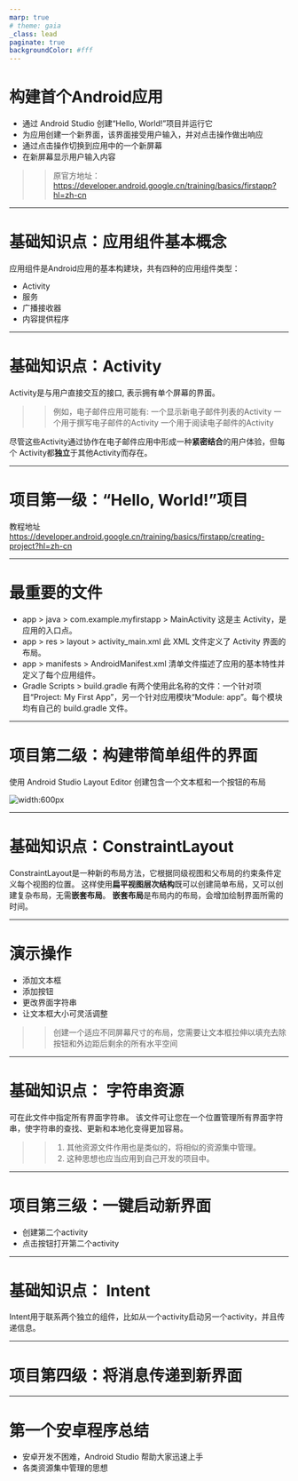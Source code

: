 ```yaml
---
marp: true
# theme: gaia
_class: lead
paginate: true
backgroundColor: #fff
---
```


# 构建首个Android应用

+ 通过 Android Studio 创建“Hello, World!”项目并运行它
+ 为应用创建一个新界面，该界面接受用户输入，并对点击操作做出响应
+ 通过点击操作切换到应用中的一个新屏幕
+ 在新屏幕显示用户输入内容

>> 原官方地址：
https://developer.android.google.cn/training/basics/firstapp?hl=zh-cn

---
# 基础知识点：应用组件基本概念

应用组件是Android应用的基本构建块，共有四种的应用组件类型：
+ Activity
+ 服务
+ 广播接收器
+ 内容提供程序

---
# 基础知识点：Activity
Activity是与用户直接交互的接口, 表示拥有单个屏幕的界面。
>> 例如，电子邮件应用可能有:
一个显示新电子邮件列表的Activity
一个用于撰写电子邮件的Activity
一个用于阅读电子邮件的Activity

尽管这些Activity通过协作在电子邮件应用中形成一种**紧密结合**的用户体验，但每个 Activity都**独立**于其他Activity而存在。

---
# 项目第一级：“Hello, World!”项目
教程地址
https://developer.android.google.cn/training/basics/firstapp/creating-project?hl=zh-cn

---

# 最重要的文件
+ app > java > com.example.myfirstapp > MainActivity
这是主 Activity，是应用的入口点。
+ app > res > layout > activity_main.xml
此 XML 文件定义了 Activity 界面的布局。
+ app > manifests > AndroidManifest.xml
清单文件描述了应用的基本特性并定义了每个应用组件。
+ Gradle Scripts > build.gradle
有两个使用此名称的文件：一个针对项目“Project: My First App”，另一个针对应用模块“Module: app”。每个模块均有自己的 build.gradle 文件。

---
# 项目第二级：构建带简单组件的界面
使用 Android Studio Layout Editor 创建包含一个文本框和一个按钮的布局

![ width:600px ](./medias/screenshot-activity1.png)


---
# 基础知识点：ConstraintLayout
ConstraintLayout是一种新的布局方法，它根据同级视图和父布局的约束条件定义每个视图的位置。
这样使用**扁平视图层次结构**既可以创建简单布局，又可以创建复杂布局，无需**嵌套布局**。
**嵌套布局**是布局内的布局，会增加绘制界面所需的时间。

---
# 演示操作
+ 添加文本框
+ 添加按钮
+ 更改界面字符串
+ 让文本框大小可灵活调整
>>   创建一个适应不同屏幕尺寸的布局，您需要让文本框拉伸以填充去除按钮和外边距后剩余的所有水平空间

---
# 基础知识点： 字符串资源
可在此文件中指定所有界面字符串。
该文件可让您在一个位置管理所有界面字符串，使字符串的查找、更新和本地化变得更加容易。
>> 1. 其他资源文件作用也是类似的，将相似的资源集中管理。
>> 2. 这种思想也应当应用到自己开发的项目中。

---
# 项目第三级：一键启动新界面
+ 创建第二个activity
+ 点击按钮打开第二个activity

---
# 基础知识点： Intent
Intent用于联系两个独立的组件，比如从一个activity启动另一个activity，并且传递信息。


---
# 项目第四级：将消息传递到新界面

---
# 第一个安卓程序总结
+ 安卓开发不困难，Android Studio 帮助大家迅速上手
+ 各类资源集中管理的思想